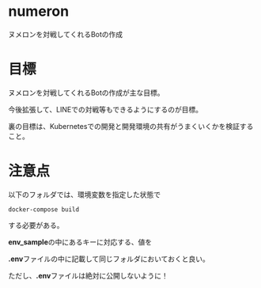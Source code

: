 # numeron
ヌメロンを対戦してくれるBotの作成

# 目標
ヌメロンを対戦してくれるBotの作成が主な目標。

今後拡張して、LINEでの対戦等もできるようにするのが目標。

裏の目標は、Kubernetesでの開発と開発環境の共有がうまくいくかを検証すること。

# 注意点
以下のフォルダでは、環境変数を指定した状態で
```
docker-compose build
```
する必要がある。

**env_sample**の中にあるキーに対応する、値を

**.env**ファイルの中に記載して同じフォルダにおいておくと良い。

ただし、**.env**ファイルは絶対に公開しないように！
